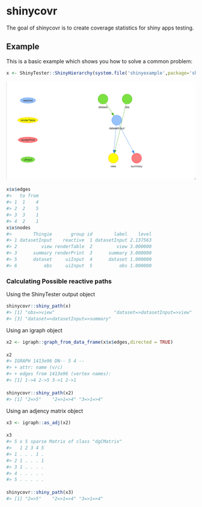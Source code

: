 <!-- README.md is generated from README.Rmd. Please edit that file -->
shinycovr
=========

The goal of shinycovr is to create coverage statistics for shiny apps
testing.

Example
-------

This is a basic example which shows you how to solve a common problem:

``` r
x <- ShinyTester::ShinyHierarchy(system.file('shinyexample',package='shinycovr'))
```

![](inst/readme_image.png)

``` r
x$x$edges
#>   to from
#> 1  1    4
#> 2  2    5
#> 3  3    1
#> 4  2    1
x$x$nodes
#>        Thingie       group id        label    level
#> 1 datasetInput    reactive  1 datasetInput 2.137563
#> 2         view renderTable  2         view 3.000000
#> 3      summary renderPrint  3      summary 3.000000
#> 5      dataset     uiInput  4      dataset 1.000000
#> 6          obs     uiInput  5          obs 1.000000
```

### Calculating Possible reactive paths

Using the ShinyTester output object

``` r
shinycovr::shiny_path(x)
#> [1] "obs=>view"                      "dataset=>datasetInput=>view"   
#> [3] "dataset=>datasetInput=>summary"
```

Using an igraph object

``` r
x2 <- igraph::graph_from_data_frame(x$x$edges,directed = TRUE)

x2
#> IGRAPH 1413e96 DN-- 5 4 -- 
#> + attr: name (v/c)
#> + edges from 1413e96 (vertex names):
#> [1] 1->4 2->5 3->1 2->1

shinycovr::shiny_path(x2)
#> [1] "2=>5"    "2=>1=>4" "3=>1=>4"
```

Using an adjency matrix object

``` r
x3 <- igraph::as_adj(x2)

x3
#> 5 x 5 sparse Matrix of class "dgCMatrix"
#>   1 2 3 4 5
#> 1 . . . 1 .
#> 2 1 . . . 1
#> 3 1 . . . .
#> 4 . . . . .
#> 5 . . . . .

shinycovr::shiny_path(x3)
#> [1] "2=>5"    "2=>1=>4" "3=>1=>4"
```
